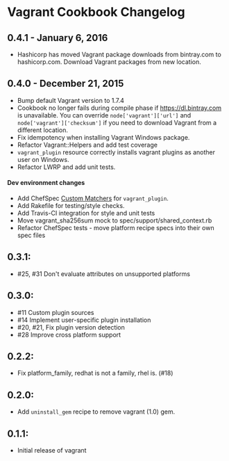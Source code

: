 # Vagrant Cookbook Changelog

## 0.4.1 - January 6, 2016

* Hashicorp has moved Vagrant package downloads from bintray.com to hashicorp.com. Download Vagrant packages from new location.

## 0.4.0 - December 21, 2015

* Bump default Vagrant version to 1.7.4
* Cookbook no longer fails during compile phase if https://dl.bintray.com is
unavailable. You can override `node['vagrant']['url']` and
`node['vagrant']['checksum']` if you need to download Vagrant from a different
location.
* Fix idempotency when installing Vagrant Windows package.
* Refactor Vagrant::Helpers and add test coverage
* `vagrant_plugin` resource correctly installs vagrant plugins as another user on Windows.
* Refactor LWRP and add unit tests.

#### Dev environment changes
* Add ChefSpec [Custom Matchers](https://github.com/sethvargo/chefspec#packaging-custom-matchers)
for `vagrant_plugin`.
* Add Rakefile for testing/style checks.
* Add Travis-CI integration for style and unit tests
* Move vagrant_sha256sum mock to spec/support/shared_context.rb
* Refactor ChefSpec tests - move platform recipe specs into their own spec files

## 0.3.1:

* #25, #31 Don't evaluate attributes on unsupported platforms

## 0.3.0:

* #11 Custom plugin sources
* #14 Implement user-specific plugin installation
* #20, #21, Fix plugin version detection
* #28 Improve cross platform support

## 0.2.2:

* Fix platform_family, redhat is not a family, rhel is. (#18)

## 0.2.0:

* Add `uninstall_gem` recipe to remove vagrant (1.0) gem.

## 0.1.1:

* Initial release of vagrant
